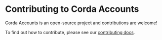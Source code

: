 # Contributing to Corda Accounts

Corda Accounts is an open-source project and contributions are welcome!

To find out how to contribute, please see our [contributing docs](https://docs.corda.net/head/contributing-index.html).